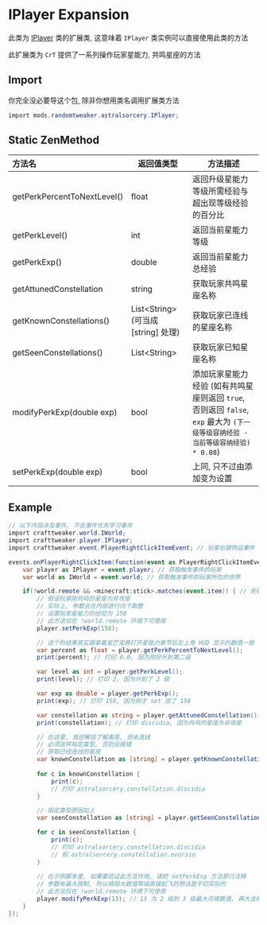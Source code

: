 # IPlayer Expansion

此类为 [IPlayer](https://docs.blamejared.com/1.12/en/Vanilla/Players/IPlayer) 类的扩展类, 这意味着 `IPlayer` 类实例可以直接使用此类的方法

此扩展类为 `CrT` 提供了一系列操作玩家星能力, 共鸣星座的方法

## Import

你完全没必要导这个包, 除非你想用类名调用扩展类方法

```csharp
import mods.randomtweaker.astralsorcery.IPlayer;
```

## Static ZenMethod

| 方法名 | 返回值类型 | 方法描述 |
| :------ | ------ | ------ |
| getPerkPercentToNextLevel() | float | 返回升级星能力等级所需经验与超出现等级经验的百分比 |
| getPerkLevel() | int | 返回当前星能力等级 |
| getPerkExp() | double | 返回当前星能力总经验 |
| getAttunedConstellation | string | 获取玩家共鸣星座名称 |
| getKnownConstellations() | List\<String> (可当成 [string] 处理) | 获取玩家已连线的星座名称 |
| getSeenConstellations() | List\<String> | 获取玩家已知星座名称 |
| modifyPerkExp(double exp) | bool | 添加玩家星能力经验 (如有共鸣星座则返回 `true`, 否则返回 `false`, `exp` 最大为 `(下一级等级容纳经验 - 当前等级容纳经验) * 0.08`) |
| setPerkExp(double exp) | bool | 上同, 只不过由添加变为设置 |

## Example

```csharp
// 以下内容涉及事件, 不会事件优先学习事件
import crafttweaker.world.IWorld;
import crafttweaker.player.IPlayer;
import crafttweaker.event.PlayerRightClickItemEvent; // 玩家右键物品事件

events.onPlayerRightClickItem(function(event as PlayerRightClickItemEvent) {
    var player as IPlayer = event.player; // 获取触发事件的玩家
    var world as IWorld = event.world; // 获取触发事件的玩家所在的世界

    if(!world.remote && <minecraft:stick>.matches(event.item)) { // 先确保在服务端执行代码, 再判断手上物品是否为木棍
        // 假设玩家刚共鸣的星座为非攻座
        // 实际上, 参数会在内部进行向下取整
        // 设置玩家星能力的经验为 158
        // 此方法仅在 !world.remote 环境下可使用
        player.setPerkExp(158);

        // 这个的结果其实跟拿着星芒宝典打开星能力章节后左上角 HUD 显示的数值一致
        var percent as float = player.getPerkPercentToNextLevel();
        print(percent); // 打印 0.0, 因为刚好升到第二级

        var level as int = player.getPerkLevel();
        print(level); // 打印 2, 因为升到了 2 级

        var exp as double = player.getPerkExp();
        print(exp); // 打印 158, 因为刚才 set 成了 158

        var constellation as string = player.getAttunedConstellation();
        print(constellation); // 打印 discidia, 因为共鸣的星座为非攻座

        // 在这里, 我还解锁了解离座, 但未连线
        // 必须这样指定类型, 否则会报错
        // 获取已经连线的星座
        var knownConstellation as [string] = player.getKnownConstellations();
        
        for c in knownConstellation {
            print(c);
            // 打印 astralsorcery.constellation.discidia
        }

        // 指定类型原因如上
        var seenConstellation as [string] = player.getSeenConstellations();

        for c in seenConstellation {
            print(c);
            // 打印 astralsorcery.constellation.discidia
            // 和 astralsorcery.constellation.evorsio
        }
        
        // 在示例脚本里, 如果要验证此方法作用, 请把 setPerkExp 方法那行注释
        // 参数有最大限制, 所以填超大数值等级直接起飞的想法是不切实际的
        // 此方法仅在 !world.remote 环境下可使用
        player.modifyPerkExp(13); // 13 为 2 级到 3 级最大可填数值, 再大会被强制修改为 13
    }
});
```
